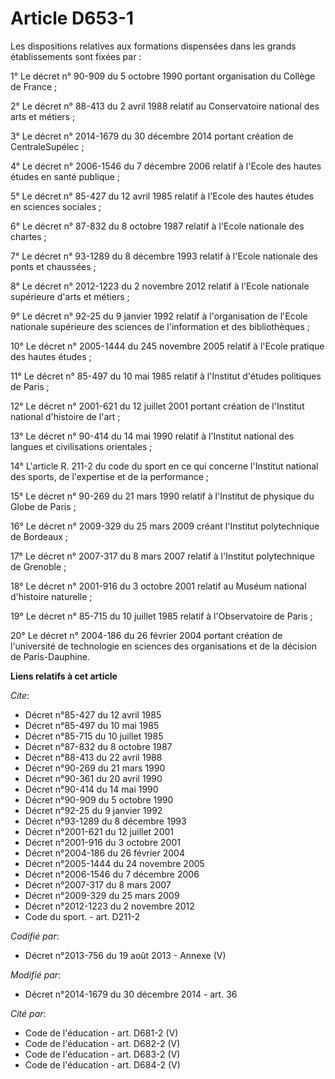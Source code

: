# Article D653-1

Les dispositions relatives aux formations dispensées dans les grands établissements sont fixées par : 

1° Le décret n° 90-909 du 5 octobre 1990 portant organisation du Collège de France ; 

2° Le décret n° 88-413 du 2 avril 1988 relatif au Conservatoire national des arts et métiers ; 

3° Le décret n° 2014-1679 du 30 décembre 2014 portant création de CentraleSupélec ; 

4° Le décret n° 2006-1546 du 7 décembre 2006 relatif à l'Ecole des hautes études en santé publique ; 

5° Le décret n° 85-427 du 12 avril 1985 relatif à l'Ecole des hautes études en sciences sociales ; 

6° Le décret n° 87-832 du 8 octobre 1987 relatif à l'Ecole nationale des chartes ; 

7° Le décret n° 93-1289 du 8 décembre 1993 relatif à l'Ecole nationale des ponts et chaussées ; 

8° Le décret n° 2012-1223 du 2 novembre 2012 relatif à l'Ecole nationale supérieure d'arts et métiers ; 

9° Le décret n° 92-25 du 9 janvier 1992 relatif à l'organisation de l'Ecole nationale supérieure des sciences de
l'information et des bibliothèques ; 

10° Le décret n° 2005-1444 du 245 novembre 2005 relatif à l'Ecole pratique des hautes études ; 

11° Le décret n° 85-497 du 10 mai 1985 relatif à l'Institut d'études politiques de Paris ; 

12° Le décret n° 2001-621 du 12 juillet 2001 portant création de l'Institut national d'histoire de l'art ; 

13° Le décret n° 90-414 du 14 mai 1990 relatif à l'Institut national des langues et civilisations orientales ; 

14° L'article R. 211-2 du code du sport en ce qui concerne l'Institut national des sports, de l'expertise et de la
performance ; 

15° Le décret n° 90-269 du 21 mars 1990 relatif à l'Institut de physique du Globe de Paris ; 

16° Le décret n° 2009-329 du 25 mars 2009 créant l'Institut polytechnique de Bordeaux ; 

17° Le décret n° 2007-317 du 8 mars 2007 relatif à l'Institut polytechnique de Grenoble ; 

18° Le décret n° 2001-916 du 3 octobre 2001 relatif au Muséum national d'histoire naturelle ; 

19° Le décret n° 85-715 du 10 juillet 1985 relatif à l'Observatoire de Paris ; 

20° Le décret n° 2004-186 du 26 février 2004 portant création de l'université de technologie en sciences des organisations et
de la décision de Paris-Dauphine.

**Liens relatifs à cet article**

_Cite_:

  - Décret n°85-427 du 12 avril 1985
  - Décret n°85-497 du 10 mai 1985
  - Décret n°85-715 du 10 juillet 1985
  - Décret n°87-832 du 8 octobre 1987
  - Décret n°88-413 du 22 avril 1988
  - Décret n°90-269 du 21 mars 1990
  - Décret n°90-361 du 20 avril 1990
  - Décret n°90-414 du 14 mai 1990
  - Décret n°90-909 du 5 octobre 1990
  - Décret n°92-25 du 9 janvier 1992
  - Décret n°93-1289 du 8 décembre 1993
  - Décret n°2001-621 du 12 juillet 2001
  - Décret n°2001-916 du 3 octobre 2001
  - Décret n°2004-186 du 26 février 2004
  - Décret n°2005-1444 du 24 novembre 2005
  - Décret n°2006-1546 du 7 décembre 2006
  - Décret n°2007-317 du 8 mars 2007
  - Décret n°2009-329 du 25 mars 2009
  - Décret n°2012-1223 du 2 novembre 2012
  - Code du sport. - art. D211-2

_Codifié par_:

  - Décret n°2013-756 du 19 août 2013 -  Annexe (V)

_Modifié par_:

  - Décret n°2014-1679 du 30 décembre 2014 - art. 36

_Cité par_:

  - Code de l'éducation - art. D681-2 (V)
  - Code de l'éducation - art. D682-2 (V)
  - Code de l'éducation - art. D683-2 (V)
  - Code de l'éducation - art. D684-2 (V)

